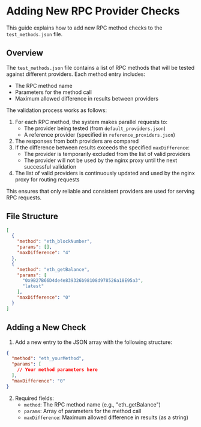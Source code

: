 # Adding New RPC Provider Checks

This guide explains how to add new RPC method checks to the `test_methods.json` file.

## Overview

The `test_methods.json` file contains a list of RPC methods that will be tested against different providers. Each method entry includes:
- The RPC method name
- Parameters for the method call
- Maximum allowed difference in results between providers

The validation process works as follows:
1. For each RPC method, the system makes parallel requests to:
   - The provider being tested (from `default_providers.json`)
   - A reference provider (specified in `reference_providers.json`)
2. The responses from both providers are compared
3. If the difference between results exceeds the specified `maxDifference`:
   - The provider is temporarily excluded from the list of valid providers
   - The provider will not be used by the nginx proxy until the next successful validation
4. The list of valid providers is continuously updated and used by the nginx proxy for routing requests

This ensures that only reliable and consistent providers are used for serving RPC requests.

## File Structure

```json
[
  {
    "method": "eth_blockNumber",
    "params": [],
    "maxDifference": "4"
  },
  {
    "method": "eth_getBalance",
    "params": [
      "0x9B27B66D4de4e839326b98108d978526a18E95a3",
      "latest"
    ],
    "maxDifference": "0"
  }
]
```

## Adding a New Check

1. Add a new entry to the JSON array with the following structure:
```json
{
  "method": "eth_yourMethod",
  "params": [
    // Your method parameters here
  ],
  "maxDifference": "0"
}
```

2. Required fields:
   - `method`: The RPC method name (e.g., "eth_getBalance")
   - `params`: Array of parameters for the method call
   - `maxDifference`: Maximum allowed difference in results (as a string)
